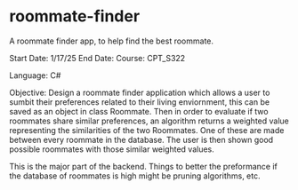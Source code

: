 # roommate-finder
A roommate finder app, to help find the best roommate.

Start Date: 1/17/25
End Date: 
Course: CPT_S322

Language: C#

Objective:
  Design a roommate finder application which allows a user to sumbit their preferences related to their living enviornment, this can be saved as an object
  in class Roommate. Then in order to evaluate if two roommates share similar preferences, an algorithm returns a weighted value representing the similarities of
  the two Roommates. One of these are made between every roommate in the database. The user is then shown good possible roommates with those similar weighted values.
  
  This is the major part of the backend. Things to better the preformance if the database of roommates is high might be pruning algorithms, etc.

